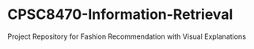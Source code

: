 # CPSC8470-Information-Retrieval
Project Repository for Fashion Recommendation with Visual Explanations
